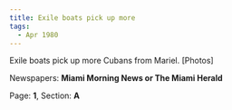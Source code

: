 ```yaml
---  
title: Exile boats pick up more  
tags:  
  - Apr 1980  
---  
```

  
Exile boats pick up more Cubans from Mariel. [Photos]  
  
Newspapers: **Miami Morning News or The Miami Herald**  
  
Page: **1**, Section: **A** 
